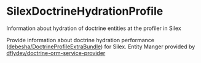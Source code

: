 # SilexDoctrineHydrationProfile
Information about hydration of doctrine entities at the profiler in Silex

Provide information about doctrine hydration performance ([debesha/DoctrineProfileExtraBundle](https://github.com/debesha/DoctrineProfileExtraBundle)) for Silex.
Entity Manger provided by [dflydev/doctrine-orm-service-provider](https://github.com/dflydev/dflydev-doctrine-orm-service-provider)